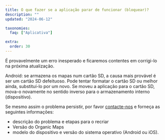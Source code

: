 ```yaml
---
title: O que fazer se a aplicação parar de funcionar (bloquear)?
description: ""
updated: "2024-06-12"

taxonomies:
  faq: ["Aplicativa"]

extra:
  order: 30
---
```


É provavelmente um erro inesperado e ficaremos contentes em corrigi-lo na próxima atualização.

Android: se armazena os mapas num cartão SD, a causa mais provável é ser um cartão SD defeituoso. Pode tentar formatar o cartão SD ou melhor ainda, substituí-lo por um novo. Se moveu a aplicação para o cartão SD, mova-o novamente no sentido inverso para o armazenamento interno (dispositivo).

Se mesmo assim o problema persistir, por favor [contacte-nos](mailto:support@organicmaps.app) e forneça as seguintes informações:

* descrição do problema e etapas para o recriar
* Versão do Organic Maps
* modelo do dispositivo e versão do sistema operativo (Android ou iOS).
